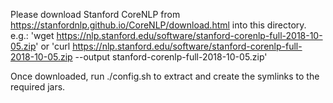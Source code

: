 Please download Stanford CoreNLP from https://stanfordnlp.github.io/CoreNLP/download.html into this directory.
e.g.:
 'wget https://nlp.stanford.edu/software/stanford-corenlp-full-2018-10-05.zip'
or
 'curl https://nlp.stanford.edu/software/stanford-corenlp-full-2018-10-05.zip --output stanford-corenlp-full-2018-10-05.zip'

Once downloaded, run ./config.sh to extract and create the symlinks to the required jars. 
